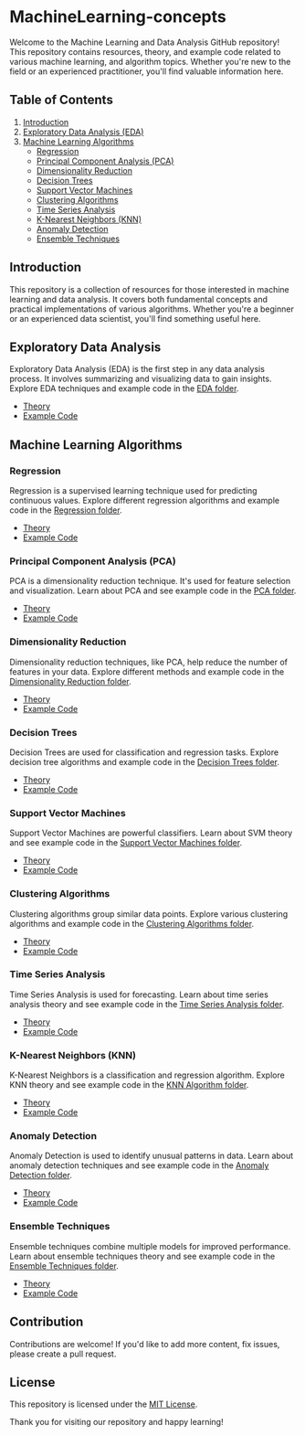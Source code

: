 # MachineLearning-concepts

Welcome to the Machine Learning and Data Analysis GitHub repository! This repository contains resources, theory, and example code related to various machine learning, and algorithm topics. Whether you're new to the field or an experienced practitioner, you'll find valuable information here.

## Table of Contents
1. [Introduction](#introduction)
2. [Exploratory Data Analysis (EDA)](#exploratory-data-analysis)
3. [Machine Learning Algorithms](#machine-learning-algorithms)
   - [Regression](#regression)
   - [Principal Component Analysis (PCA)](#pca-analysis)
   - [Dimensionality Reduction](#dimensionality-reduction)
   - [Decision Trees](#decision-trees)
   - [Support Vector Machines](#support-vector-machines)
   - [Clustering Algorithms](#clustering-algorithm)
   - [Time Series Analysis](#time-series-analysis)
   - [K-Nearest Neighbors (KNN)](#knn-algorithm)
   - [Anomaly Detection](#anomaly-detection)
   - [Ensemble Techniques](#ensemble-techniques)

## Introduction
This repository is a collection of resources for those interested in machine learning and data analysis. It covers both fundamental concepts and practical implementations of various algorithms. Whether you're a beginner or an experienced data scientist, you'll find something useful here.

## Exploratory Data Analysis
Exploratory Data Analysis (EDA) is the first step in any data analysis process. It involves summarizing and visualizing data to gain insights. Explore EDA techniques and example code in the [EDA folder](exploratory-data-analysis).

- [Theory](exploratory-data-analysis/README.md)
- [Example Code](exploratory-data-analysis/eda_example.py)

## Machine Learning Algorithms
### Regression
Regression is a supervised learning technique used for predicting continuous values. Explore different regression algorithms and example code in the [Regression folder](machine-learning-algorithms/regression).

- [Theory](machine-learning-algorithms/regression/README.md)
- [Example Code](machine-learning-algorithms/regression/regression_example.py)

### Principal Component Analysis (PCA)
PCA is a dimensionality reduction technique. It's used for feature selection and visualization. Learn about PCA and see example code in the [PCA folder](machine-learning-algorithms/pca-analysis).

- [Theory](machine-learning-algorithms/pca-analysis/README.md)
- [Example Code](machine-learning-algorithms/pca-analysis/pca_example.py)

### Dimensionality Reduction
Dimensionality reduction techniques, like PCA, help reduce the number of features in your data. Explore different methods and example code in the [Dimensionality Reduction folder](machine-learning-algorithms/dimensionality-reduction).

- [Theory](machine-learning-algorithms/dimensionality-reduction/README.md)
- [Example Code](machine-learning-algorithms/dimensionality-reduction/dimensionality_reduction_example.py)

### Decision Trees
Decision Trees are used for classification and regression tasks. Explore decision tree algorithms and example code in the [Decision Trees folder](machine-learning-algorithms/decision-trees).

- [Theory](machine-learning-algorithms/decision-trees/README.md)
- [Example Code](machine-learning-algorithms/decision-trees/decision_tree_example.py)

### Support Vector Machines
Support Vector Machines are powerful classifiers. Learn about SVM theory and see example code in the [Support Vector Machines folder](machine-learning-algorithms/support-vector-machines).

- [Theory](machine-learning-algorithms/support-vector-machines/README.md)
- [Example Code](machine-learning-algorithms/support-vector-machines/svm_example.py)

### Clustering Algorithms
Clustering algorithms group similar data points. Explore various clustering algorithms and example code in the [Clustering Algorithms folder](machine-learning-algorithms/clustering-algorithm).

- [Theory](machine-learning-algorithms/clustering-algorithm/README.md)
- [Example Code](machine-learning-algorithms/clustering-algorithm/clustering_example.py)

### Time Series Analysis
Time Series Analysis is used for forecasting. Learn about time series analysis theory and see example code in the [Time Series Analysis folder](machine-learning-algorithms/time-series-analysis).

- [Theory](machine-learning-algorithms/time-series-analysis/README.md)
- [Example Code](machine-learning-algorithms/time-series-analysis/time_series_example.py)

### K-Nearest Neighbors (KNN)
K-Nearest Neighbors is a classification and regression algorithm. Explore KNN theory and see example code in the [KNN Algorithm folder](machine-learning-algorithms/knn-algorithm).

- [Theory](machine-learning-algorithms/knn-algorithm/README.md)
- [Example Code](machine-learning-algorithms/knn-algorithm/knn_example.py)

### Anomaly Detection
Anomaly Detection is used to identify unusual patterns in data. Learn about anomaly detection techniques and see example code in the [Anomaly Detection folder](machine-learning-algorithms/anomaly-detection).

- [Theory](machine-learning-algorithms/anomaly-detection/README.md)
- [Example Code](machine-learning-algorithms/anomaly-detection/anomaly_detection_example.py)

### Ensemble Techniques
Ensemble techniques combine multiple models for improved performance. Learn about ensemble techniques theory and see example code in the [Ensemble Techniques folder](machine-learning-algorithms/ensemble-techniques).

- [Theory](machine-learning-algorithms/ensemble-techniques/README.md)
- [Example Code](machine-learning-algorithms/ensemble-techniques/ensemble_example.py)

## Contribution
Contributions are welcome! If you'd like to add more content, fix issues, please create a pull request.

## License
This repository is licensed under the [MIT License](LICENSE).

Thank you for visiting our repository and happy learning!
